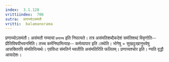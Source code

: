 ```yaml
---
index:  3.1.128
vrittiindex:  706
sutra:  प्रणाय्योऽसमंतौ
vritti:  balamanorama 
---
```


प्रणाय्योऽसमंतौ। असंमतौ गम्यायां `प्रणाय्य` इति निपात्यते। तत्र असंमतिशब्दैकदेशं समंतिशब्दं विवृणोति-- प्रीतिविषयीभवनमिति। तच्च कर्मनिष्ठमित्याह-- कर्मव्यापार इति।तथेति। भोगेषु = सुखदुःखानुभवेषु आसक्तिरपि संमतिरित्यर्थः। एवंविधा संमतिर्न भवतीति असंमतिरिति फलितम्। प्रणाय्यश्चोर इति। ण्यति वृद्धौ आयादेशः। 

